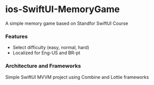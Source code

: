 # ios-SwiftUI-MemoryGame
A simple memory game based on Standfor SwiftUI Course

### Features
- Select difficulty (easy, normal, hard)
- Localized for Eng-US and BR-pt
### Architecture and Frameworks
Simple SwiftUI MVVM project using Combine and Lottie frameworks
